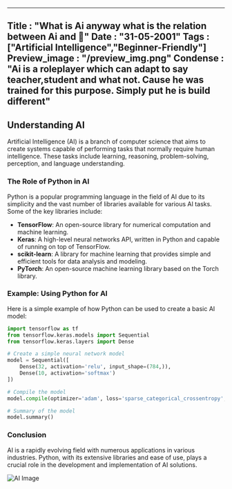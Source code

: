 ------
Title : "What is Ai anyway what is the relation between Ai and 💩" 
Date : "31-05-2001"
Tags : ["Artificial Intelligence","Beginner-Friendly"]
Preview_image : "/preview_img.png"
Condense : "Ai is a roleplayer which can adapt to say teacher,student and what not. Cause he was trained for this purpose. Simply put he is build different"
------
## Understanding AI

Artificial Intelligence (AI) is a branch of computer science that aims to create systems capable of performing tasks that normally require human intelligence. These tasks include learning, reasoning, problem-solving, perception, and language understanding.

### The Role of Python in AI

Python is a popular programming language in the field of AI due to its simplicity and the vast number of libraries available for various AI tasks. Some of the key libraries include:

- **TensorFlow**: An open-source library for numerical computation and machine learning.
- **Keras**: A high-level neural networks API, written in Python and capable of running on top of TensorFlow.
- **scikit-learn**: A library for machine learning that provides simple and efficient tools for data analysis and modeling.
- **PyTorch**: An open-source machine learning library based on the Torch library.

### Example: Using Python for AI

Here is a simple example of how Python can be used to create a basic AI model:

```python
import tensorflow as tf
from tensorflow.keras.models import Sequential
from tensorflow.keras.layers import Dense

# Create a simple neural network model
model = Sequential([
    Dense(32, activation='relu', input_shape=(784,)),
    Dense(10, activation='softmax')
])

# Compile the model
model.compile(optimizer='adam', loss='sparse_categorical_crossentropy', metrics=['accuracy'])

# Summary of the model
model.summary()
```

### Conclusion

AI is a rapidly evolving field with numerous applications in various industries. Python, with its extensive libraries and ease of use, plays a crucial role in the development and implementation of AI solutions.

![AI Image](/Blog/what_is_ai/image_1.png)
